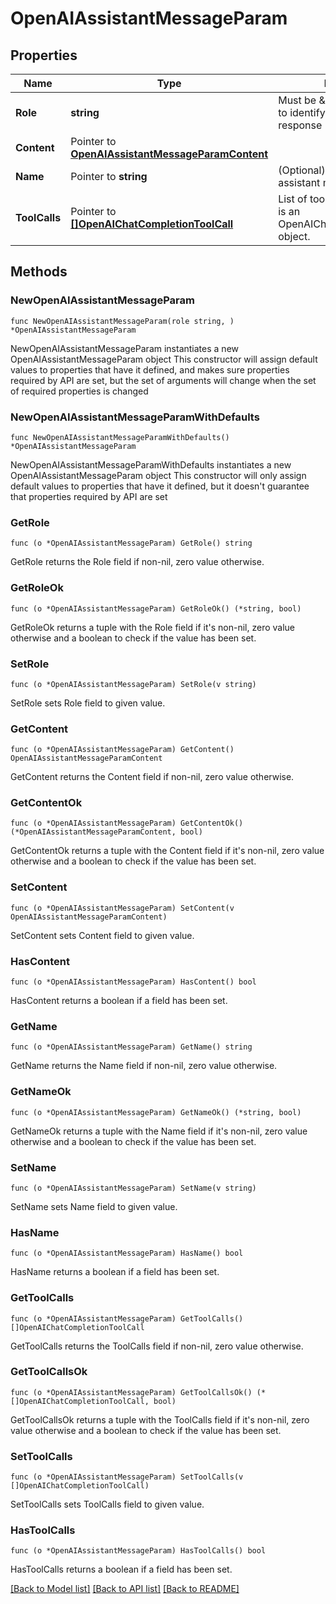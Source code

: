 # OpenAIAssistantMessageParam

## Properties

Name | Type | Description | Notes
------------ | ------------- | ------------- | -------------
**Role** | **string** | Must be \&quot;assistant\&quot; to identify this as the model&#39;s response | [default to "assistant"]
**Content** | Pointer to [**OpenAIAssistantMessageParamContent**](OpenAIAssistantMessageParamContent.md) |  | [optional] 
**Name** | Pointer to **string** | (Optional) The name of the assistant message participant. | [optional] 
**ToolCalls** | Pointer to [**[]OpenAIChatCompletionToolCall**](OpenAIChatCompletionToolCall.md) | List of tool calls. Each tool call is an OpenAIChatCompletionToolCall object. | [optional] 

## Methods

### NewOpenAIAssistantMessageParam

`func NewOpenAIAssistantMessageParam(role string, ) *OpenAIAssistantMessageParam`

NewOpenAIAssistantMessageParam instantiates a new OpenAIAssistantMessageParam object
This constructor will assign default values to properties that have it defined,
and makes sure properties required by API are set, but the set of arguments
will change when the set of required properties is changed

### NewOpenAIAssistantMessageParamWithDefaults

`func NewOpenAIAssistantMessageParamWithDefaults() *OpenAIAssistantMessageParam`

NewOpenAIAssistantMessageParamWithDefaults instantiates a new OpenAIAssistantMessageParam object
This constructor will only assign default values to properties that have it defined,
but it doesn't guarantee that properties required by API are set

### GetRole

`func (o *OpenAIAssistantMessageParam) GetRole() string`

GetRole returns the Role field if non-nil, zero value otherwise.

### GetRoleOk

`func (o *OpenAIAssistantMessageParam) GetRoleOk() (*string, bool)`

GetRoleOk returns a tuple with the Role field if it's non-nil, zero value otherwise
and a boolean to check if the value has been set.

### SetRole

`func (o *OpenAIAssistantMessageParam) SetRole(v string)`

SetRole sets Role field to given value.


### GetContent

`func (o *OpenAIAssistantMessageParam) GetContent() OpenAIAssistantMessageParamContent`

GetContent returns the Content field if non-nil, zero value otherwise.

### GetContentOk

`func (o *OpenAIAssistantMessageParam) GetContentOk() (*OpenAIAssistantMessageParamContent, bool)`

GetContentOk returns a tuple with the Content field if it's non-nil, zero value otherwise
and a boolean to check if the value has been set.

### SetContent

`func (o *OpenAIAssistantMessageParam) SetContent(v OpenAIAssistantMessageParamContent)`

SetContent sets Content field to given value.

### HasContent

`func (o *OpenAIAssistantMessageParam) HasContent() bool`

HasContent returns a boolean if a field has been set.

### GetName

`func (o *OpenAIAssistantMessageParam) GetName() string`

GetName returns the Name field if non-nil, zero value otherwise.

### GetNameOk

`func (o *OpenAIAssistantMessageParam) GetNameOk() (*string, bool)`

GetNameOk returns a tuple with the Name field if it's non-nil, zero value otherwise
and a boolean to check if the value has been set.

### SetName

`func (o *OpenAIAssistantMessageParam) SetName(v string)`

SetName sets Name field to given value.

### HasName

`func (o *OpenAIAssistantMessageParam) HasName() bool`

HasName returns a boolean if a field has been set.

### GetToolCalls

`func (o *OpenAIAssistantMessageParam) GetToolCalls() []OpenAIChatCompletionToolCall`

GetToolCalls returns the ToolCalls field if non-nil, zero value otherwise.

### GetToolCallsOk

`func (o *OpenAIAssistantMessageParam) GetToolCallsOk() (*[]OpenAIChatCompletionToolCall, bool)`

GetToolCallsOk returns a tuple with the ToolCalls field if it's non-nil, zero value otherwise
and a boolean to check if the value has been set.

### SetToolCalls

`func (o *OpenAIAssistantMessageParam) SetToolCalls(v []OpenAIChatCompletionToolCall)`

SetToolCalls sets ToolCalls field to given value.

### HasToolCalls

`func (o *OpenAIAssistantMessageParam) HasToolCalls() bool`

HasToolCalls returns a boolean if a field has been set.


[[Back to Model list]](../README.md#documentation-for-models) [[Back to API list]](../README.md#documentation-for-api-endpoints) [[Back to README]](../README.md)


